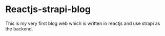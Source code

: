 ﻿# Reactjs-strapi-blog
This is my very first blog web which is written in reactjs and use strapi as the backend.
